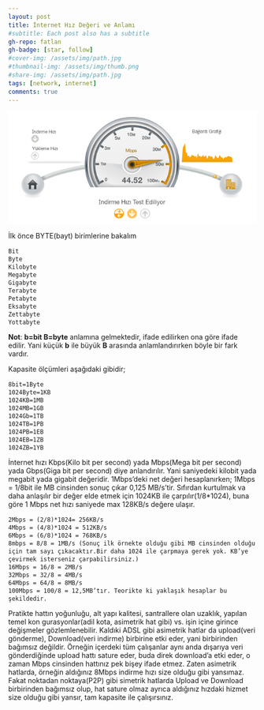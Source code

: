 ```yaml
---
layout: post
title: İnternet Hız Değeri ve Anlamı
#subtitle: Each post also has a subtitle
gh-repo: fatlan
gh-badge: [star, follow]
#cover-img: /assets/img/path.jpg
#thumbnail-img: /assets/img/thumb.png
#share-img: /assets/img/path.jpg
tags: [network, internet]
comments: true
---
```


![Crepe](assets/img/net-sp/net-sp01.png)

İlk önce BYTE(bayt) birimlerine bakalım

~~~
Bit
Byte
Kilobyte
Megabyte
Gigabyte
Terabyte
Petabyte
Eksabyte
Zettabyte
Yottabyte
~~~

**Not**: **b=bit B=byte** anlamına gelmektedir, ifade edilirken ona göre ifade edilir. Yani küçük **b** ile büyük **B** arasında anlamlandırırken böyle bir fark vardır.

Kapasite ölçümleri aşağıdaki gibidir;

~~~
8bit=1Byte
1024Byte=1KB
1024KB=1MB
1024MB=1GB
1024Gb=1TB
1024TB=1PB
1024PB=1EB
1024EB=1ZB
1024ZB=1YB
~~~

İnternet hızı Kbps(Kilo bit per second) yada Mbps(Mega bit per second) yada Gbps(Giga bit per second) diye anlandırılır. Yani saniyedeki kilobit yada megabit yada gigabit değeridir.
1Mbps’deki net değeri hesaplanırken;
1Mbps = 1/8bit ile MB cinsinden sonuç çıkar 0,125 MB/s’tir. Sıfırdan kurtulmak va daha anlaşılır bir değer elde etmek için 1024KB ile çarpılır(1/8*1024), buna göre 1 Mbps net hızı saniyede max 128KB/s değere ulaşır.

~~~
2Mbps = (2/8)*1024= 256KB/s
4Mbps = (4/8)*1024 = 512KB/s
6Mbps = (6/8)*1024 = 768KB/s
8mbps = 8/8 = 1MB/s (Sonuç ilk örnekte olduğu gibi MB cinsinden olduğu için tam sayı çıkacaktır.Bir daha 1024 ile çarpmaya gerek yok. KB’ye çevirmek isterseniz çarpabilirsiniz.)
16Mbps = 16/8 = 2MB/s
32Mbps = 32/8 = 4MB/s
64Mbps = 64/8 = 8MB/s
100Mbps = 100/8 = 12,5MB’tır. Teorikte ki yaklaşık hesaplar bu şekildedir.
~~~

Pratikte hattın yoğunluğu, alt yapı kalitesi, santrallere olan uzaklık, yapılan temel kon gurasyonlar(adil kota, asimetrik hat gibi) vs. işin içine girince değişmeler gözlemlenebilir.
Kaldıki ADSL gibi asimetrik hatlar da upload(veri gönderme), Download(veri indirme) birbirine etki eder, yani birbirinden bağımsız değildir. Örneğin içerdeki tüm çalışanlar aynı anda dışarıya veri gönderdiğinde upload hattı sature eder, buda direk download’a etki eder, o zaman Mbps cinsinden hattınız pek bişey ifade etmez. Zaten asimetrik hatlarda, örneğin aldığınız 8Mbps indirme hızı size olduğu gibi yansımaz. Fakat noktadan noktaya(P2P) gibi simetrik hatlarda Upload ve Download birbirinden bağımsız olup, hat sature olmaz ayrıca aldığınız hızdaki hizmet size olduğu gibi yansır, tam kapasite ile çalışırsınız.

